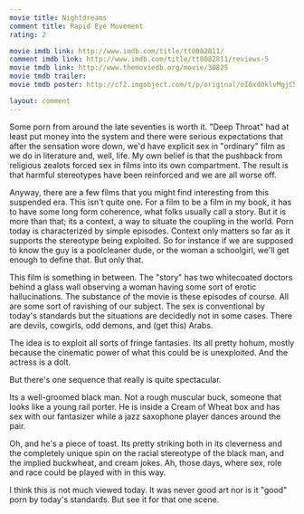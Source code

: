 ```yaml
---
movie title: Nightdreams
comment title: Rapid Eye Movement
rating: 2

movie imdb link: http://www.imdb.com/title/tt0082811/
comment imdb link: http://www.imdb.com/title/tt0082811/reviews-5
movie tmdb link: http://www.themoviedb.org/movie/30825
movie tmdb trailer: 
movie tmdb poster: http://cf2.imgobject.com/t/p/original/oI6xd0klvMgjC5FadUCFVzlOTw1.jpg

layout: comment
---
```


Some porn from around the late seventies is worth it. "Deep Throat" had at least put money into the system and there were serious expectations that after the sensation wore down, we'd have explicit sex in "ordinary" film as we do in literature and, well, life. My own belief is that the pushback from religious zealots forced sex in films into its own compartment. The result is that harmful stereotypes have been reinforced and we are all worse off.

Anyway, there are a few films that you might find interesting from this suspended era. This isn't quite one. For a film to be a film in my book, it has to have some long form coherence, what folks usually call a story. But it is more than that; its a context, a way to situate the coupling in the world. Porn today is characterized by simple episodes. Context only matters so far as it supports the stereotype being exploited. So for instance if we are supposed to know the guy is a poolcleaner dude, or the woman a schoolgirl, we'll get enough to define that. But only that.

This film is something in between. The "story" has two whitecoated doctors behind a glass wall observing a woman having some sort of erotic hallucinations. The substance of the movie is these episodes of course. All are some sort of ravishing of our subject. The sex is conventional by today's standards but the situations are decidedly not in some cases. There are devils, cowgirls, odd demons, and (get this) Arabs.

The idea is to exploit all sorts of fringe fantasies. Its all pretty hohum, mostly because the cinematic power of what this could be is unexploited. And the actress is a dolt.

But there's one sequence that really is quite spectacular.

Its a well-groomed black man. Not a rough muscular buck, someone that looks like a young rail porter. He is inside a Cream of Wheat box and has sex with our fantasizer while a jazz saxophone player dances around the pair. 

Oh, and he's a piece of toast. Its pretty striking both in its cleverness and the completely unique spin on the racial stereotype of the black man, and the implied buckwheat, and cream jokes. Ah, those days, where sex, role and race could be played with in this way.

I think this is not much viewed today. It was never good art nor is it "good" porn by today's standards. But see it for that one scene.